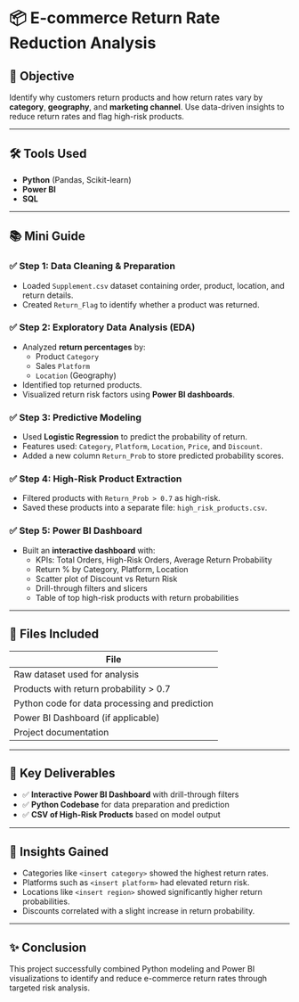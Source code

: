 # 📦 E-commerce Return Rate Reduction Analysis

## 🎯 Objective
Identify why customers return products and how return rates vary by **category**, **geography**, and **marketing channel**. Use data-driven insights to reduce return rates and flag high-risk products.

---

## 🛠️ Tools Used
- **Python** (Pandas, Scikit-learn)
- **Power BI**
- **SQL** 

---

## 📚 Mini Guide

### ✅ Step 1: Data Cleaning & Preparation
- Loaded `Supplement.csv` dataset containing order, product, location, and return details.
- Created `Return_Flag` to identify whether a product was returned.

### ✅ Step 2: Exploratory Data Analysis (EDA)
- Analyzed **return percentages** by:
  - Product `Category`
  - Sales `Platform`
  - `Location` (Geography)
- Identified top returned products.
- Visualized return risk factors using **Power BI dashboards**.

### ✅ Step 3: Predictive Modeling
- Used **Logistic Regression** to predict the probability of return.
- Features used: `Category`, `Platform`, `Location`, `Price`, and `Discount`.
- Added a new column `Return_Prob` to store predicted probability scores.

### ✅ Step 4: High-Risk Product Extraction
- Filtered products with `Return_Prob > 0.7` as high-risk.
- Saved these products into a separate file: `high_risk_products.csv`.

### ✅ Step 5: Power BI Dashboard
- Built an **interactive dashboard** with:
  - KPIs: Total Orders, High-Risk Orders, Average Return Probability
  - Return % by Category, Platform, Location
  - Scatter plot of Discount vs Return Risk
  - Drill-through filters and slicers
  - Table of top high-risk products with return probabilities

---

## 📁 Files Included

| File |
|-------------|
| Raw dataset used for analysis |
| Products with return probability > 0.7 |
| Python code for data processing and prediction |
| Power BI Dashboard (if applicable) |
| Project documentation |

---

## 📌 Key Deliverables

- ✅ **Interactive Power BI Dashboard** with drill-through filters  
- ✅ **Python Codebase** for data preparation and prediction  
- ✅ **CSV of High-Risk Products** based on model output

---

## 🧠 Insights Gained
- Categories like `<insert category>` showed the highest return rates.
- Platforms such as `<insert platform>` had elevated return risk.
- Locations like `<insert region>` showed significantly higher return probabilities.
- Discounts correlated with a slight increase in return probability.

---

## ✨ Conclusion
This project successfully combined Python modeling and Power BI visualizations to identify and reduce e-commerce return rates through targeted risk analysis.

